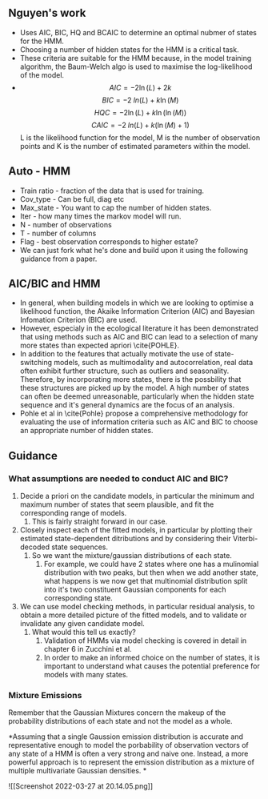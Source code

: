 
## Nguyen's work
- Uses AIC, BIC, HQ and BCAIC to determine an optimal nubmer of states for the HMM.
- Choosing a number of hidden states for the HMM is a critical task.
- These criteria are suitable for the HMM because, in the model training algorithm, the Baum-Welch algo is used to maximise the log-likelihood of the model.  
- $$AIC = -2 \ln(L) + 2k $$
$$ BIC = -2 \;ln(L) + k\ln(M)$$ $$HQC = -2 \ln(L) + k\ln(\ln(M))$$
$$ CAIC = -2 \;ln(L) + k(\ln(M) + 1)$$
L is the likelihood function for the model, M is the number of observation points and K is the number of estimated parameters within the model.

## Auto - HMM
- Train ratio - fraction of the data that is used for training.
- Cov_type - Can be full, diag etc
- Max_state - You want to cap the number of hidden states. 
- Iter - how many times the markov model will run.
- N - number of observations
- T - number of columns
- Flag - best observation corresponds to higher estate?
- We can just fork what he's done and build upon it using the following guidance from a paper.  

## AIC/BIC and HMM
- In general, when building models in which we are looking to optimise a likelihood function, the Akaike Information Criterion (AIC) and Bayesian Infomation Criterion (BIC) are used. 
- However, especialy in the ecological literature it has been demonstrated that using methods such as AIC and BIC can lead to a selection of many more states than expected apriori \cite{POHLE}.
- In addition to the features that actually motivate the use of state-switching models, such as multimodality and autocorrelation, real data often exhibit further structure, such as outliers and seasonality.  Therefore, by incorporating more states, there is the possbility that these structures are picked up by the model.  A high number of states can often be deemed unreasonable, particularly when the hidden state sequence and it's general dynamics are the focus of an analysis.
- Pohle et al in \cite{Pohle} propose a comprehensive methodology for evaluating the use of information criteria such as AIC and BIC to choose an appropriate number of hidden states.  

## Guidance
### What assumptions are needed to conduct AIC and BIC? 
1. Decide a priori on the candidate models, in particular the minimum and maximum number of states that seem plausible, and fit the corresponding range of models.
	1. This is fairly straight forward in our case. 
2. Closely inspect each of the fitted models, in particular by plotting their estimated state-dependent ditributions and by considering their Viterbi-decoded state sequences. 
	1. So we want the mixture/gaussian distributions of each state.
		1. For example, we could have 2 states where one has a mulinomial distribution with two peaks, but then when we add another state, what happens is we now get that multinomial distribution split into it's two constituent Gaussian components for each corresponding state. 
3. We can use model checking methods, in particular residual analysis, to obtain a more detailed picture of the fitted models, and to validate or invalidate any given candidate model. 
	1. What would this tell us exactly? 
		1. Validation of HMMs via model checking is covered in detail in chapter 6 in Zucchini et al. 
		2. In order to make an informed choice on the number of states, it is important to understand what causes the potential preference for models with many states. 


### Mixture Emissions
Remember that the Gaussian Mixtures concern the makeup of the probability distributions of each state and not the model as a whole. 

*Assuming that a single Gaussion emission distribution is accurate and representative enough to model the porbability of observation vectors of any state of a HMM is often a very strong and naive one.  Instead, a more powerful approach is to represent the emission distribution as a mixture of multiple multivariate Gaussian densities.  *

![[Screenshot 2022-03-27 at 20.14.05.png]]